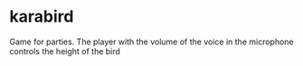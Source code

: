 # karabird

Game for parties. The player with the volume of the voice in the microphone controls the height of the bird
